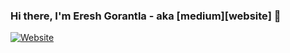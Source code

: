 ### Hi there, I'm Eresh Gorantla - aka [medium][website] 👋

[![Website](https://img.shields.io/website?label=medium.com)](https://eresh-zealous.medium.com/)


<!--
**ereshzealous/ereshzealous** is a ✨ _special_ ✨ repository because its `README.md` (this file) appears on your GitHub profile.

Here are some ideas to get you started:

-🔭 I’m currently working on ...
- 🌱 I’m currently learning ...
- 👯 I’m looking to collaborate on ...
- 🤔 I’m looking for help with ...
- 💬 Ask me about ...
- 📫 How to reach me: ...
- 😄 Pronouns: ...
- ⚡ Fun fact: ...
-->
